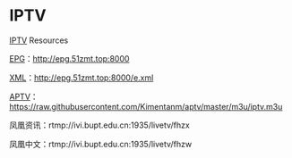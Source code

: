 # IPTV
[IPTV](http://yonsm.github.io/IPTV) Resources

[EPG](http://epg.51zmt.top:8000)：http://epg.51zmt.top:8000

[XML](http://epg.51zmt.top:8000/e.xml)：http://epg.51zmt.top:8000/e.xml

[APTV](https://github.com/Kimentanm/aptv)：https://raw.githubusercontent.com/Kimentanm/aptv/master/m3u/iptv.m3u

凤凰资讯：rtmp://ivi.bupt.edu.cn:1935/livetv/fhzx

凤凰中文：rtmp://ivi.bupt.edu.cn:1935/livetv/fhzw
